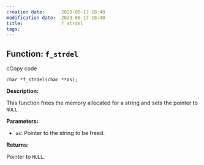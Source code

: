 ```yaml
---
creation date:		2023-06-17 18:40
modification date:	2023-06-17 18:40
title: 				f_strdel
tags:
---
```

## Function: `f_strdel`

cCopy code

`char *f_strdel(char **as);`

**Description:**

This function frees the memory allocated for a string and sets the pointer to `NULL`.

**Parameters:**

- `as`: Pointer to the string to be freed.

**Returns:**

Pointer to `NULL`.